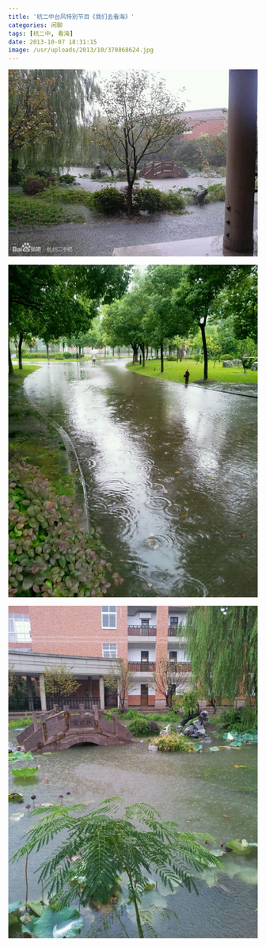 ```yaml
---
title: '杭二中台风特别节目《我们去看海》'
categories: 闲聊
tags: [杭二中, 看海]
date: 2013-10-07 18:31:15
image: /usr/uploads/2013/10/370868624.jpg
---
```


![337e3e9b033b5bb59236c0c034d3d539b700bcf1.jpg](../../../../../../public/usr/uploads/2013/10/370868624.jpg)

![ca4ab0a1cd11728bd9a3bb1dcafcc3cec2fd2cc8.jpg](../../../../../../public/usr/uploads/2013/10/1775409271.jpg)

![ed49798da97739126d14b45efa198618367ae2ad.jpg](../../../../../../public/usr/uploads/2013/10/360974522.jpg)

